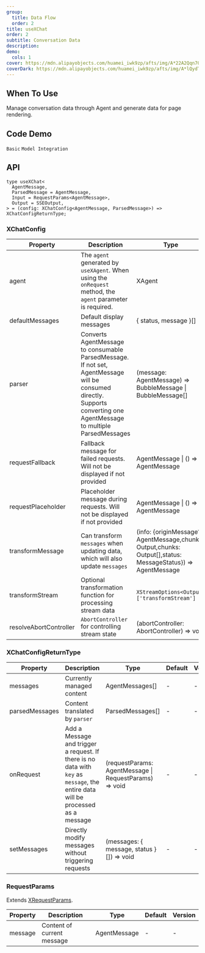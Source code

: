 ```yaml
---
group:
  title: Data Flow
  order: 2
title: useXChat
order: 2
subtitle: Conversation Data
description:
demo:
  cols: 1
cover: https://mdn.alipayobjects.com/huamei_iwk9zp/afts/img/A*22A2Qqn7OrEAAAAAAAAAAAAADgCCAQ/original
coverDark: https://mdn.alipayobjects.com/huamei_iwk9zp/afts/img/A*lQydTrtLz9YAAAAAAAAAAAAADgCCAQ/original
---
```


## When To Use

Manage conversation data through Agent and generate data for page rendering.

## Code Demo

<!-- prettier-ignore -->
<code src="./demos/x-chat/basic.tsx">Basic</code>
<code src="./demos/x-chat/model.tsx">Model Integration</code>

## API

```tsx | pure
type useXChat<
  AgentMessage,
  ParsedMessage = AgentMessage,
  Input = RequestParams<AgentMessage>,
  Output = SSEOutput,
> = (config: XChatConfig<AgentMessage, ParsedMessage>) => XChatConfigReturnType;
```

### XChatConfig

<!-- prettier-ignore -->
| Property | Description | Type | Default | Version |
| --- | --- | --- | --- | --- |
| agent | The `agent` generated by `useXAgent`. When using the `onRequest` method, the `agent` parameter is required. | XAgent | - | - |
| defaultMessages | Default display messages | { status, message }[] | - | - |
| parser | Converts AgentMessage to consumable ParsedMessage. If not set, AgentMessage will be consumed directly. Supports converting one AgentMessage to multiple ParsedMessages | (message: AgentMessage) => BubbleMessage \| BubbleMessage[] | - | - |
| requestFallback | Fallback message for failed requests. Will not be displayed if not provided | AgentMessage \| () => AgentMessage | - | - |
| requestPlaceholder | Placeholder message during requests. Will not be displayed if not provided | AgentMessage \| () => AgentMessage | - | - |
| transformMessage | Can transform `messages` when updating data, which will also update `messages` | (info: {originMessage?: AgentMessage,chunk: Output,chunks: Output[],status: MessageStatus}) => AgentMessage| - | - |
| transformStream | Optional transformation function for processing stream data | `XStreamOptions<Output>['transformStream']` | - | - |
| resolveAbortController | `AbortController` for controlling stream state | (abortController: AbortController) => void| - | - |

### XChatConfigReturnType

| Property | Description | Type | Default | Version |
| --- | --- | --- | --- | --- |
| messages | Currently managed content | AgentMessages[] | - | - |
| parsedMessages | Content translated by `parser` | ParsedMessages[] | - | - |
| onRequest | Add a Message and trigger a request. If there is no data with `key` as `message`, the entire data will be processed as a message | (requestParams: AgentMessage \| RequestParams) => void | - | - |
| setMessages | Directly modify messages without triggering requests | (messages: { message, status }[]) => void | - | - |

### RequestParams

Extends [XRequestParams](https://x.ant.design/components/x-request#xrequestparams).

| Property | Description                | Type         | Default | Version |
| -------- | -------------------------- | ------------ | ------- | ------- |
| message  | Content of current message | AgentMessage | -       | -       |
